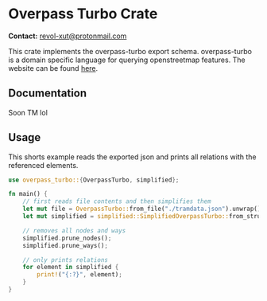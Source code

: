 # Overpass Turbo Crate

**Contact:** <revol-xut@protonmail.com>

This crate implements the overpass-turbo export schema. overpass-turbo 
is a domain specific language for querying openstreetmap features. The 
website can be found [here](https://overpass-turbo.eu/).

## Documentation

Soon TM lol

## Usage

This shorts example reads the exported json and prints all relations 
with the referenced elements.

```rust
use overpass_turbo::{OverpassTurbo, simplified};

fn main() {
    // first reads file contents and then simplifies them
    let mut file = OverpassTurbo::from_file("./tramdata.json").unwrap();
    let mut simplified = simplified::SimplifiedOverpassTurbo::from_struct(file);

    // removes all nodes and ways 
    simplified.prune_nodes();
    simplified.prune_ways();

    // only prints relations
    for element in simplified {
        print!("{:?}", element);
    }
}
```

